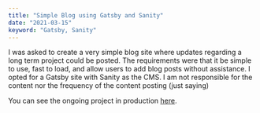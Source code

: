 ```yaml
---
title: "Simple Blog using Gatsby and Sanity"
date: "2021-03-15"
keyword: "Gatsby, Sanity"
---
```


I was asked to create a very simple blog site where updates regarding a long term project could be posted. The requirements were that it be simple to use, fast to load, and allow users to add blog posts without assistance. I opted for a Gatsby site with Sanity as the CMS. I am not responsible for the content nor the frequency of the content posting (just saying)

You can see the ongoing project in production [here](https://hanahanparks.com/).
